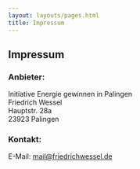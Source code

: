 ```yaml
---
layout: layouts/pages.html
title: Impressum
---
```


## Impressum
### Anbieter:
Initiative Energie gewinnen in Palingen  
Friedrich Wessel  
Hauptstr. 28a  
23923 Palingen  

### Kontakt:
E-Mail: mail@friedrichwessel.de
